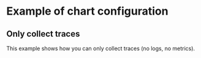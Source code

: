 # Example of chart configuration

## Only collect traces
This example shows how you can only collect traces (no logs, no metrics).
